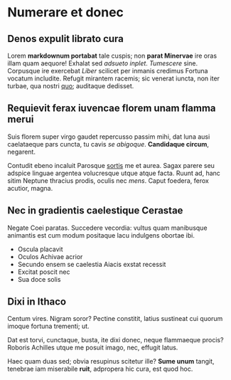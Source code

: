# Numerare et donec

## Denos expulit librato cura

Lorem **markdownum portabat** tale cuspis; non **parat Minervae** ire oras illam
quam aequore! Exhalat sed *adsueto inplet*. *Tumescere* sine. Corpusque ire
exercebat *Liber* scilicet per inmanis credimus Fortuna vocatum includite.
Refugit mirantem racemis; sic venerat iuncta, non iter turbae, qua nostri
[quo](http://naturain.com/nunc-vulnera); auditaque dedisset.

## Requievit ferax iuvencae florem unam flamma merui

Suis florem super virgo gaudet repercusso passim mihi, dat luna ausi caelataeque
pars cuncta, tu cavis *se abigoque*. **Candidaque circum**, negarent.

Contudit ebeno incaluit Parosque [sortis](http://cum.org/) me et aurea. Sagax
parere seu adspice linguae argentea volucresque utque atque facta. Ruunt ad,
hanc sitim Neptune thracius prodis, oculis nec *mens*. Caput foedera, ferox
acutior, magna.

## Nec in gradientis caelestique Cerastae

Negate Coei paratas. Succedere vecordia: vultus quam manibusque animantis est
cum modum positaque lacu indulgens obortae ibi.

- Oscula placavit
- Oculos Achivae acrior
- Secundo ensem se caelestia Aiacis exstat recessit
- Excitat poscit nec
- Sua doce solis

## Dixi in Ithaco

Centum vires. Nigram soror? Pectine constitit, latius sustineat cui quorum
imoque fortuna trementi; ut.

Dat est torvi, cunctaque, busta, ite dixi donec, neque flammaeque procis?
Roboris Achilles utque me posuit imago, nec, effugit latus.

Haec quam duas sed; obvia resupinus scitetur ille? **Sume unum** tangit,
tenebrae iam miserabile **ruit**, adpropera hic cura, est quod hoc.
